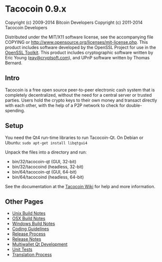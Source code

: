 Tacocoin 0.9.x
====================

Copyright (c) 2009-2014 Bitcoin Developers
Copyright (c) 2011-2014 Tacocoin Developers

Distributed under the MIT/X11 software license, see the accompanying
file COPYING or http://www.opensource.org/licenses/mit-license.php.
This product includes software developed by the OpenSSL Project for use in the [OpenSSL Toolkit](https://www.openssl.org/). This product includes
cryptographic software written by Eric Young ([eay@cryptsoft.com](mailto:eay@cryptsoft.com)), and UPnP software written by Thomas Bernard.


Intro
---------------------
Tacocoin is a free open source peer-to-peer electronic cash system that is
completely decentralized, without the need for a central server or trusted
parties.  Users hold the crypto keys to their own money and transact directly
with each other, with the help of a P2P network to check for double-spending.


Setup
---------------------
You need the Qt4 run-time libraries to run Tacocoin-Qt. On Debian or Ubuntu:
	`sudo apt-get install libqtgui4`

Unpack the files into a directory and run:

- bin/32/tacocoin-qt (GUI, 32-bit)
- bin/32/tacocoind (headless, 32-bit)
- bin/64/tacocoin-qt (GUI, 64-bit)
- bin/64/tacocoind (headless, 64-bit)

See the documentation at the [Tacocoin Wiki](http://tacocoin.info)
for help and more information.


Other Pages
---------------------
- [Unix Build Notes](build-unix.md)
- [OSX Build Notes](build-osx.md)
- [Windows Build Notes](build-msw.md)
- [Coding Guidelines](coding.md)
- [Release Process](release-process.md)
- [Release Notes](release-notes.md)
- [Multiwallet Qt Development](multiwallet-qt.md)
- [Unit Tests](unit-tests.md)
- [Translation Process](translation_process.md)
